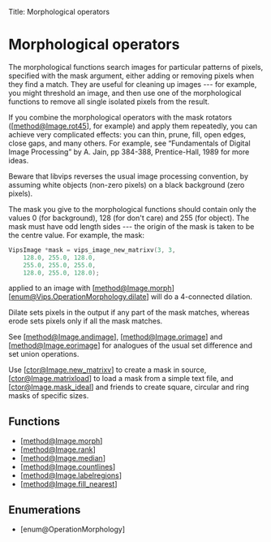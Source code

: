 Title: Morphological operators

<!-- libvips/morphology -->

# Morphological operators

The morphological functions search images for particular patterns of pixels,
specified with the mask argument, either adding or removing pixels when they
find a match. They are useful for cleaning up images --- for example, you
might threshold an image, and then use one of the morphological functions
to remove all single isolated pixels from the result.

If you combine the morphological operators with the mask rotators
([method@Image.rot45], for example) and apply them repeatedly, you can
achieve very complicated effects: you can thin, prune, fill, open edges,
close gaps, and many others. For example, see “Fundamentals of Digital
Image Processing” by A. Jain, pp 384-388, Prentice-Hall, 1989 for more
ideas.

Beware that libvips reverses the usual image processing convention, by
assuming white objects (non-zero pixels) on a black background (zero
pixels).

The mask you give to the morphological functions should contain only the
values 0 (for background), 128 (for don't care) and 255 (for object). The
mask must have odd length sides --- the origin of the mask is taken to be
the centre value. For example, the mask:

```c
VipsImage *mask = vips_image_new_matrixv(3, 3,
    128.0, 255.0, 128.0,
    255.0, 255.0, 255.0,
    128.0, 255.0, 128.0);
```

applied to an image with [method@Image.morph]
[enum@Vips.OperationMorphology.dilate] will do a 4-connected dilation.

Dilate sets pixels in the output if any part of the mask matches, whereas
erode sets pixels only if all the mask matches.

See [method@Image.andimage], [method@Image.orimage] and
[method@Image.eorimage] for analogues of the usual set difference and set
union operations.

Use [ctor@Image.new_matrixv] to create a mask in source,
[ctor@Image.matrixload] to load a mask from a simple text file, and
[ctor@Image.mask_ideal] and friends to create square, circular and ring
masks of specific sizes.

## Functions

* [method@Image.morph]
* [method@Image.rank]
* [method@Image.median]
* [method@Image.countlines]
* [method@Image.labelregions]
* [method@Image.fill_nearest]

## Enumerations

* [enum@OperationMorphology]
